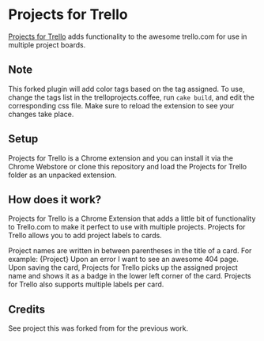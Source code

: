 Projects for Trello
===========

[Projects for Trello](https://chrome.google.com/webstore/detail/projects-for-trello/mholjhodapabhdbchonjjoecmfhobfoa) 
adds functionality to the awesome trello.com for use in multiple project boards.


Note
----
This forked plugin will add color tags based on the tag assigned. To use, change the
tags list in the trelloprojects.coffee, run `cake build`, and edit the corresponding css file. Make
sure to reload the extension to see your changes take place.


Setup
-----
Projects for Trello is a Chrome extension and you can install it via the Chrome Webstore or clone this 
repository and load the Projects for Trello folder as an unpacked extension.


How does it work?
-----------------
Projects for Trello is a Chrome Extension that adds a little bit of functionality
to Trello.com to make it perfect to use with multiple projects. Projects for Trello
allows you to add project labels to cards.

Project names are written in between parentheses in the title of a card.
For example: {Project} Upon an error I want to see an awesome 404 page.
Upon saving the card, Projects for Trello picks up the assigned project name and shows it
as a badge in the lower left corner of the card. Projects for Trello also supports multiple labels per card.


Credits
-------
See project this was forked from for the previous work.
